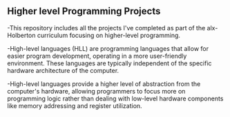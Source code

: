 Higher level Programming Projects
-------------------------------------------------------------------------------------------------
  -This repository includes all the projects I've completed as part of the alx-Holberton curriculum focusing on higher-level programming.

  -High-level languages (HLL) are programming languages that allow for easier program development, operating in a more user-friendly environment. These languages are typically independent of the specific hardware architecture of the computer.

  -High-level languages provide a higher level of abstraction from the computer's hardware, allowing programmers to focus more on programming logic rather than dealing with low-level hardware components like memory addressing and register utilization.
